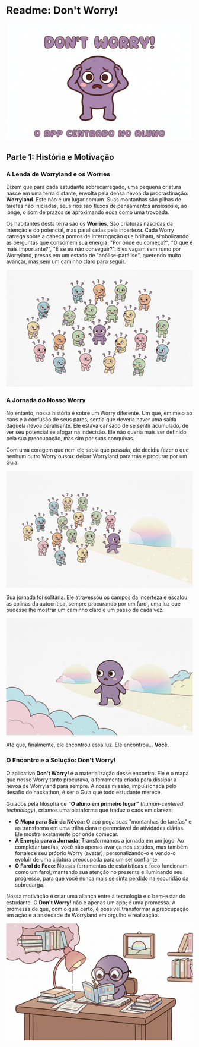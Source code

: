 # Readme: Don't Worry!

![Don't Worry!](dontworry_app.png)

## Parte 1: História e Motivação

### A Lenda de Worryland e os Worries

Dizem que para cada estudante sobrecarregado, uma pequena criatura nasce em uma terra distante, envolta pela densa névoa da procrastinação: **Worryland**. Este não é um lugar comum. Suas montanhas são pilhas de tarefas não iniciadas, seus rios são fluxos de pensamentos ansiosos e, ao longe, o som de prazos se aproximando ecoa como uma trovoada.

Os habitantes desta terra são os **Worries**. São criaturas nascidas da intenção e do potencial, mas paralisadas pela incerteza. Cada Worry carrega sobre a cabeça pontos de interrogação que brilham, simbolizando as perguntas que consomem sua energia: "Por onde eu começo?", "O que é mais importante?", "E se eu não conseguir?". Eles vagam sem rumo por Worryland, presos em um estado de "análise-parálise", querendo muito avançar, mas sem um caminho claro para seguir.

![A multidão de Worries perdidos em Worryland](worryland.png)

### A Jornada do Nosso Worry

No entanto, nossa história é sobre um Worry diferente. Um que, em meio ao caos e à confusão de seus pares, sentia que deveria haver uma saída daquela névoa paralisante. Ele estava cansado de se sentir acumulado, de ver seu potencial se afogar na indecisão. Ele não queria mais ser definido pela sua preocupação, mas sim por suas conquivas.

Com uma coragem que nem ele sabia que possuía, ele decidiu fazer o que nenhum outro Worry ousou: deixar Worryland para trás e procurar por um Guia.

![Nosso Worry decide deixar a confusão para trás](worry_sai.png)

Sua jornada foi solitária. Ele atravessou os campos da incerteza e escalou as colinas da autocrítica, sempre procurando por um farol, uma luz que pudesse lhe mostrar um caminho claro e um passo de cada vez.

![A busca solitária por um Guia](busca.png)

Até que, finalmente, ele encontrou essa luz. Ele encontrou... **Você**.

### O Encontro e a Solução: Don't Worry!

O aplicativo **Don't Worry!** é a materialização desse encontro. Ele é o mapa que nosso Worry tanto procurava, a ferramenta criada para dissipar a névoa de Worryland para sempre. A nossa missão, impulsionada pelo desafio do hackathon, é ser o Guia que todo estudante merece.

Guiados pela filosofia de **"O aluno em primeiro lugar"** (*human-centered technology*), criamos uma plataforma que traduz o caos em clareza:

* **O Mapa para Sair da Névoa:** O app pega suas "montanhas de tarefas" e as transforma em uma trilha clara e gerenciável de atividades diárias. Ele mostra exatamente por onde começar.
* **A Energia para a Jornada:** Transformamos a jornada em um jogo. Ao completar tarefas, você não apenas avança nos estudos, mas também fortalece seu próprio Worry (avatar), personalizando-o e vendo-o evoluir de uma criatura preocupada para um ser confiante.
* **O Farol do Foco:** Nossas ferramentas de estatísticas e foco funcionam como um farol, mantendo sua atenção no presente e iluminando seu progresso, para que você nunca mais se sinta perdido na escuridão da sobrecarga.

Nossa motivação é criar uma aliança entre a tecnologia e o bem-estar do estudante. O **Don't Worry!** não é apenas um app; é uma promessa. A promessa de que, com o guia certo, é possível transformar a preocupação em ação e a ansiedade de Worryland em orgulho e realização.

![Worry organizando suas tarefas](estudo.png)
